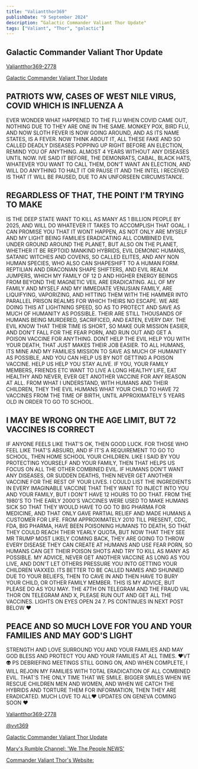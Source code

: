 ```yaml
---
title: "Valiantthor369"
publishDate: "9 September 2024"
description: “Galactic Commander Valiant Thor Update"
tags: ["Valiant", "Thor", "galactic"]
---
```

## Galactic Commander Valiant Thor Update

[Valiantthor369-2778](https://t.me/vvt369/2778)

[Galactic Commander Valiant Thor Update](https://www.rumormillnews.com/cgi-bin/forum.cgi?read=245877)

## PATRIOTS WW, CASES OF WEST NILE VIRUS, COVID WHICH IS INFLUENZA A

EVER WONDER WHAT HAPPENED TO THE FLU WHEN COVID CAME OUT, NOTHING DUE TO THEY ARE ONE IN THE SAME. MONKEY POX, BIRD FLU, AND NOW SLOTH FEVER IS NOW GOING AROUND, AND AS ITS NAME STATES, IS A FEVER. NOW THINK ABOUT IT, ALL THESE FAKE AND SO CALLED DEADLY DISEASES POPPING UP RIGHT BEFORE AN ELECTION, REMIND YOU OF ANYTHING. ALMOST 4 YEARS WITHOUT ANY DISEASES UNTIL NOW. IVE SAID IT BEFORE, THE DEMONRATS, CABAL, BLACK HATS, WHATEVER YOU WANT TO CALL THEM, DON'T WANT AN ELECTION, AND WILL DO ANYTHING TO HALT IT OR PAUSE IT AND THE INTEL I RECEIVED IS THAT IT WILL BE PAUSED, DUE TO AN UNFORSEEN CIRCUMSTANCE.

## REGARDLESS OF THAT, THE POINT I'M TRYING TO MAKE

IS THE DEEP STATE WANT TO KILL AS MANY AS 1 BILLION PEOPLE BY 2025, AND WILL DO WHATEVER IT TAKES TO ACCOMPLISH THAT GOAL. I CAN PROMISE YOU THAT IT WONT HAPPEN, AS NOT ONLY ARE MYSELF AND MY LIGHT BEING FAMILIES ERADICATING ALL COMBINED EVIL UNDER GROUND AROUND THE PLANET, BUT ALSO ON THE PLANET, WHETHER IT BE REPTOID MANKIND HYBRIDS, EVIL DEMONIC HUMANS, SATANIC WITCHES AND COVENS, SO CALLED ELITES, AND ANY NON HUMAN SPECIES, WHO ALSO CAN SHAPESHIFT TO A HUMAN FORM. REPTILIAN AND DRACONIAN SHAPE SHIFTERS, AND EVIL REALM JUMPERS, WHICH MY FAMILY OF 12 D AND HIGHER ENERGY BEINGS FROM BEYOND THE MAGNETIC VEIL ARE ERADICATING. ALL OF MY FAMILY AND MYSELF AND MY IMMEDIATE VENUSIAN FAMILY, ARE LIQUIFYING, VAPORIZING, AND  HITTING THEM WITH THE HAMMER INTO PARALLEL PRISON REALMS FOR WHICH THEIRS NO ESCAPE. WE ARE DOING THIS AT LIGHTNING SPEED, SO AS TO PROTECT AND SAVE AS MUCH OF HUMANITY AS POSSIBLE. THEIR ARE STILL THOUSANDS OF HUMANS BEING MURDERED, SACRIFICED, AND EATEN, EVERY DAY. THE EVIL KNOW THAT THEIR TIME IS SHORT, SO MAKE OUR MISSION EASIER, AND DON'T FALL FOR THE FEAR PORN, AND RUN OUT AND GET A POISON VACCINE FOR ANYTHING. DONT HELP THE EVIL HELP YOU WITH YOUR DEATH, THAT JUST MAKES THEIR JOB EASIER. TO ALL HUMANS, ITS MINE AND MY FAMILIES MISSION TO SAVE AS MUCH OF HUMANITY AS POSSIBLE, AND YOU CAN HELP US BY NOT GETTING A POISON VACCINE. HELP US HELP YOU STAY ALIVE. IF YOU, YOUR FAMILY MEMBERS, FRIENDS ETC WANT TO LIVE A LONG HEALTHY LIFE, EAT HEALTHY AND NEVER, EVER GET ANOTHER VACCINE FOR ANY REASON AT ALL. FROM WHAT I UNDERSTAND, WITH HUMANS AND THEIR CHILDREN, THEY THE EVIL HUMANS WHAT YOUR CHILD TO HAVE 72 VACCINES FROM THE TIME OF BIRTH, UNTIL APPROXIMATELY 5 YEARS OLD IN ORDER TO GO TO SCHOOL.

## I MAY BE WRONG ON THE AGE LIMIT, BUT 72 VACCINES IS CORRECT

IF ANYONE FEELS LIKE THAT'S OK, THEN GOOD LUCK. FOR THOSE WHO FEEL LIKE THAT'S ABSURD, AND IF IT'S A REQUIREMENT TO GO TO SCHOOL, THEN HOME SCHOOL YOUR CHILDREN. LIKE I SAID BY YOU PROTECTING YOURSELF AND YOUR FAMILY, THEN THAT HELPS US FOCUS ON ALL THE OTHER COMBINED EVIL. IF HUMANS DON'T WANT ANY DISEASES, OR SUDDEN DEATHS, THEN NEVER GET ANOTHER VACCINE FOR THE REST OF YOUR LIVES. I COULD LIST THE INGREDIENTS IN EVERY IMAGINABLE VACCINE THAT THEY WANT TO INJECT INTO YOU AND YOUR FAMILY, BUT I DON'T HAVE 12 HOURS TO DO THAT. FROM THE 1980'S TO THE EARLY 2000'S VACCINES WERE USED TO MAKE HUMANS SICK SO THAT THEY WOULD HAVE TO GO TO BIG PHARMA FOR MEDICINE, AND THAT ONLY GAVE PARTIAL RELIEF AND MADE HUMANS A CUSTOMER FOR LIFE. FROM APPROXIMATELY 2010 TILL PRESENT, CDC, FDA, BIG PHARMA, HAVE BEEN POISONING HUMANS TO DEATH, SO THAT THEY COULD REACH THEIR YEARLY QUOTA, BUT NOW THAT THEY SEE MR TRUMP MOST LIKELY COMING BACK, THEY ARE GOING TO THROW EVERY DISEASE THEY CAN CREATE AT HUMANS AND USE FEAR PORN, SO HUMANS CAN GET THEIR POISON SHOTS AND TRY TO KILL AS MANY AS POSSIBLE. MY ADVICE, NEVER GET ANOTHER VACCINE AS LONG AS YOU LIVE, AND DON'T LET OTHERS PRESSURE YOU INTO GETTING YOUR CHILDREN VAXXED. ITS BETTER TO BE CALLED NAMES AND SHUNNED DUE TO YOUR BELIEFS, THEN TO CAVE IN AND THEN HAVE TO BURY YOUR CHILD, OR OTHER FAMILY MEMBER. THIS IS MY ADVICE, BUT PLEASE DO AS YOU MAY. THE 47TH ON TELEGRAM AND THE FRAUD VAL THOR ON TELEGRAM AND X, PLEASE RUN OUT AND GET ALL THE VACCINES. LIGHTS ON EYES OPEN 24 7. PS CONTINUES IN NEXT POST BELOW ❤️

## PEACE AND SO MUCH LOVE FOR YOU AND YOUR FAMILIES AND MAY GOD'S LIGHT

STRENGTH AND LOVE SURROUND YOU AND YOUR FAMILIES AND MAY GOD BLESS AND PROTECT YOU AND YOUR FAMILIES AT ALL TIMES. ❤️VT 👽 PS DEBRIEFING MEETINGS STILL GOING ON, AND WHEN COMPLETE, I WILL REJOIN MY FAMILIES WITH TOTAL ERADICATION OF ALL COMBINED EVIL. THAT'S THE ONLY TIME THAT WE SMILE. BIGGER SMILES WHEN WE RESCUE CHILDREN MEN AND WOMEN, AND WHEN WE CATCH THE HYBRIDS AND TORTURE THEM FOR INFORMATION, THEN THEY ARE ERADICATED. MUCH LOVE TO ALL❤️ UPDATES ON GENEVA COMING SOON ❤️

[Valiantthor369-2778](https://t.me/vvt369/2778)

[@vvt369](https://t.me/vvt369)

[Galactic Commander Valiant Thor Update](https://www.rumormillnews.com/cgi-bin/forum.cgi?read=245877)

[Mary's Rumble Channel: 'We The People NEWS'](https://rumble.com/c/Mary)

[Commander Valiant Thor's Website:](https://ufos-disclosure.blogspot.com/p/valiant-thor.html)
